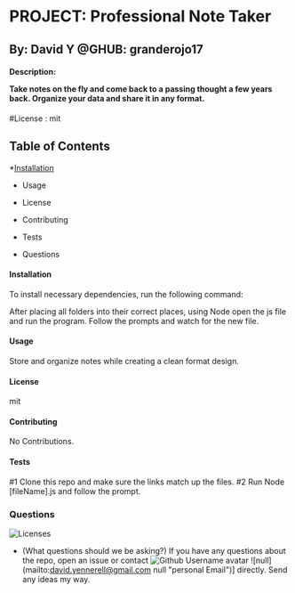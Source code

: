 
# **PROJECT**: **Professional Note Taker**
## By: David Y @GHUB: granderojo17

#### Description: <p>Take notes on the fly and come back to a passing thought a few years back. Organize your data and share it in any format.</p>
#License : mit

<h2>Table of Contents</h2>

*[Installation]('#installation')
* Usage

* License
* Contributing
* Tests
* Questions


<h4>Installation </h4>
To install necessary dependencies, run the following command:

After placing all folders into their correct places, using Node open the js file and run the program. Follow the prompts and watch for the new file.
<h4>Usage</h4>

Store and organize notes while creating a clean format design.
<h4>License</h4>

mit
<h4>Contributing</h4>

No Contributions.

<h4>Tests</h4>
#1 Clone this repo and make sure the links match up the files.
#2 Run Node [fileName].js and follow the prompt.

<h3>Questions</h3>

![Licenses](https://img.shields.io/badge/license-mit-blue.svg)

- (What questions should we be asking?)
If you have any questions about the repo, open an issue or contact 
![Github Username avatar](https://avatars3.githubusercontent.com/u/38540605?v=4)
![null] (mailto:david.yennerell@gmail.com null "personal Email")] directly. Send any ideas my way.
